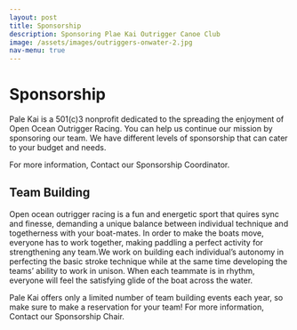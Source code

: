 ```yaml
---
layout: post
title: Sponsorship
description: Sponsoring Plae Kai Outrigger Canoe Club
image: /assets/images/outriggers-onwater-2.jpg
nav-menu: true
---
```


# Sponsorship

Pale Kai is a 501(c)3 nonprofit dedicated to the spreading the enjoyment of Open Ocean Outrigger Racing. You can help us continue our mission by sponsoring our team. We have different levels of sponsorship that can cater to your budget and needs.

For more information, Contact our Sponsorship Coordinator.

## Team Building

Open ocean outrigger racing is a fun and energetic sport that quires sync and finesse, demanding a unique balance between individual technique and togetherness with your boat-mates. In order to make the boats move, everyone has to work together, making paddling a perfect activity for strengthening any team.We work on building each individual’s autonomy in perfecting the basic stroke technique while at the same time developing the teams’ ability to work in unison. When each teammate is in rhythm, everyone will feel the satisfying glide of the boat across the water.

Pale Kai offers only a limited number of team building events each year, so make sure to make a reservation for your team!  For more information, Contact our Sponsorship Chair.